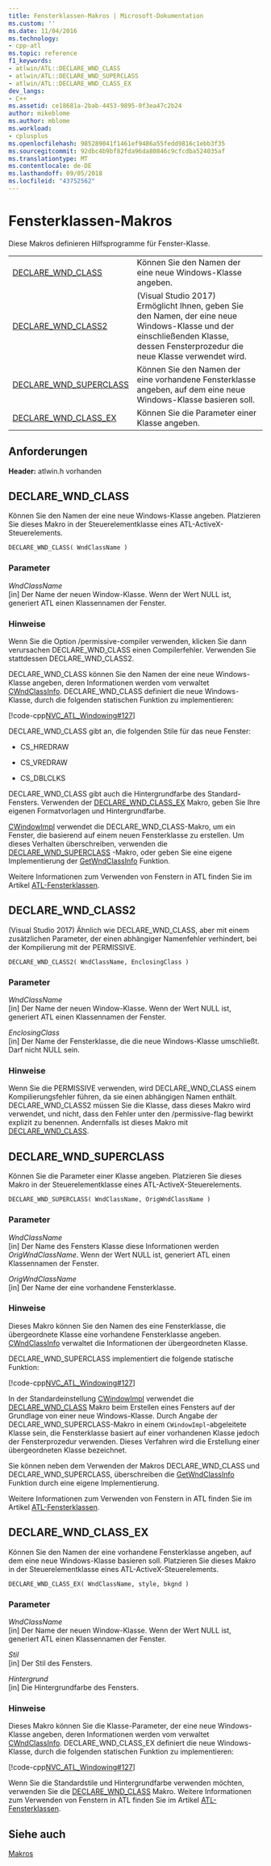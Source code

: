 ```yaml
---
title: Fensterklassen-Makros | Microsoft-Dokumentation
ms.custom: ''
ms.date: 11/04/2016
ms.technology:
- cpp-atl
ms.topic: reference
f1_keywords:
- atlwin/ATL::DECLARE_WND_CLASS
- atlwin/ATL::DECLARE_WND_SUPERCLASS
- atlwin/ATL::DECLARE_WND_CLASS_EX
dev_langs:
- C++
ms.assetid: ce18681a-2bab-4453-9895-0f3ea47c2b24
author: mikeblome
ms.author: mblome
ms.workload:
- cplusplus
ms.openlocfilehash: 985289041f1461ef9486a55fedd9816c1ebb3f35
ms.sourcegitcommit: 92dbc4b9bf82fda96da80846c9cfcdba524035af
ms.translationtype: MT
ms.contentlocale: de-DE
ms.lasthandoff: 09/05/2018
ms.locfileid: "43752562"
---
```

# <a name="window-class-macros"></a>Fensterklassen-Makros

Diese Makros definieren Hilfsprogramme für Fenster-Klasse.

|||
|-|-|
|[DECLARE_WND_CLASS](#declare_wnd_class)|Können Sie den Namen der eine neue Windows-Klasse angeben.| 
|[DECLARE_WND_CLASS2](#declare_wnd_class2)|(Visual Studio 2017) Ermöglicht Ihnen, geben Sie den Namen, der eine neue Windows-Klasse und der einschließenden Klasse, dessen Fensterprozedur die neue Klasse verwendet wird.| 
|[DECLARE_WND_SUPERCLASS](#declare_wnd_superclass)|Können Sie den Namen der eine vorhandene Fensterklasse angeben, auf dem eine neue Windows-Klasse basieren soll.|
|[DECLARE_WND_CLASS_EX](#declare_wnd_class_ex)|Können Sie die Parameter einer Klasse angeben.|  

## <a name="requirements"></a>Anforderungen

**Header:** atlwin.h vorhanden

##  <a name="declare_wnd_class"></a>  DECLARE_WND_CLASS

Können Sie den Namen der eine neue Windows-Klasse angeben. Platzieren Sie dieses Makro in der Steuerelementklasse eines ATL-ActiveX-Steuerelements.

```
DECLARE_WND_CLASS( WndClassName )
```

### <a name="parameters"></a>Parameter

*WndClassName*  
[in] Der Name der neuen Window-Klasse. Wenn der Wert NULL ist, generiert ATL einen Klassennamen der Fenster.

### <a name="remarks"></a>Hinweise

Wenn Sie die Option /permissive-compiler verwenden, klicken Sie dann verursachen DECLARE_WND_CLASS einen Compilerfehler. Verwenden Sie stattdessen DECLARE_WND_CLASS2.

DECLARE_WND_CLASS können Sie den Namen der eine neue Windows-Klasse angeben, deren Informationen werden vom verwaltet [CWndClassInfo](cwndclassinfo-class.md). DECLARE_WND_CLASS definiert die neue Windows-Klasse, durch die folgenden statischen Funktion zu implementieren:

[!code-cpp[NVC_ATL_Windowing#127](../../atl/codesnippet/cpp/window-class-macros_1.cpp)]

DECLARE_WND_CLASS gibt an, die folgenden Stile für das neue Fenster:

- CS_HREDRAW

- CS_VREDRAW

- CS_DBLCLKS

DECLARE_WND_CLASS gibt auch die Hintergrundfarbe des Standard-Fensters. Verwenden der [DECLARE_WND_CLASS_EX](#declare_wnd_class_ex) Makro, geben Sie Ihre eigenen Formatvorlagen und Hintergrundfarbe.

[CWindowImpl](cwindowimpl-class.md) verwendet die DECLARE_WND_CLASS-Makro, um ein Fenster, die basierend auf einem neuen Fensterklasse zu erstellen. Um dieses Verhalten überschreiben, verwenden die [DECLARE_WND_SUPERCLASS](#declare_wnd_superclass) -Makro, oder geben Sie eine eigene Implementierung der [GetWndClassInfo](cwindowimpl-class.md#getwndclassinfo) Funktion.  

Weitere Informationen zum Verwenden von Fenstern in ATL finden Sie im Artikel [ATL-Fensterklassen](../../atl/atl-window-classes.md).  

##  <a name="declare_wnd_class2"></a>  DECLARE_WND_CLASS2

(Visual Studio 2017) Ähnlich wie DECLARE_WND_CLASS, aber mit einem zusätzlichen Parameter, der einen abhängiger Namenfehler verhindert, bei der Kompilierung mit der PERMISSIVE.

```
DECLARE_WND_CLASS2( WndClassName, EnclosingClass )
```

### <a name="parameters"></a>Parameter

*WndClassName*  
[in] Der Name der neuen Window-Klasse. Wenn der Wert NULL ist, generiert ATL einen Klassennamen der Fenster. 

*EnclosingClass*  
[in] Der Name der Fensterklasse, die die neue Windows-Klasse umschließt. Darf nicht NULL sein.

### <a name="remarks"></a>Hinweise

Wenn Sie die PERMISSIVE verwenden, wird DECLARE_WND_CLASS einem Kompilierungsfehler führen, da sie einen abhängigen Namen enthält. DECLARE_WND_CLASS2 müssen Sie die Klasse, dass dieses Makro wird verwendet, und nicht, dass den Fehler unter den /permissive-flag bewirkt explizit zu benennen.
Andernfalls ist dieses Makro mit [DECLARE_WND_CLASS](#declare_wnd_class).

##  <a name="declare_wnd_superclass"></a>  DECLARE_WND_SUPERCLASS

Können Sie die Parameter einer Klasse angeben. Platzieren Sie dieses Makro in der Steuerelementklasse eines ATL-ActiveX-Steuerelements.

```
DECLARE_WND_SUPERCLASS( WndClassName, OrigWndClassName )
```

### <a name="parameters"></a>Parameter

*WndClassName*  
[in] Der Name des Fensters Klasse diese Informationen werden *OrigWndClassName*. Wenn der Wert NULL ist, generiert ATL einen Klassennamen der Fenster.

*OrigWndClassName*  
[in] Der Name der eine vorhandene Fensterklasse.

### <a name="remarks"></a>Hinweise

Dieses Makro können Sie den Namen des eine Fensterklasse, die übergeordnete Klasse eine vorhandene Fensterklasse angeben. [CWndClassInfo](cwndclassinfo-class.md) verwaltet die Informationen der übergeordneten Klasse.

DECLARE_WND_SUPERCLASS implementiert die folgende statische Funktion:

[!code-cpp[NVC_ATL_Windowing#127](../../atl/codesnippet/cpp/window-class-macros_1.cpp)]

In der Standardeinstellung [CWindowImpl](cwindowimpl-class.md) verwendet die [DECLARE_WND_CLASS](#declare_wnd_class) Makro beim Erstellen eines Fensters auf der Grundlage von einer neue Windows-Klasse. Durch Angabe der DECLARE_WND_SUPERCLASS-Makro in einem `CWindowImpl`-abgeleitete Klasse sein, die Fensterklasse basiert auf einer vorhandenen Klasse jedoch der Fensterprozedur verwenden. Dieses Verfahren wird die Erstellung einer übergeordneten Klasse bezeichnet.

Sie können neben dem Verwenden der Makros DECLARE_WND_CLASS und DECLARE_WND_SUPERCLASS, überschreiben die [GetWndClassInfo](cwindowimpl-class.md#getwndclassinfo) Funktion durch eine eigene Implementierung.  

Weitere Informationen zum Verwenden von Fenstern in ATL finden Sie im Artikel [ATL-Fensterklassen](../../atl/atl-window-classes.md).

##  <a name="declare_wnd_class_ex"></a>  DECLARE_WND_CLASS_EX

Können Sie den Namen der eine vorhandene Fensterklasse angeben, auf dem eine neue Windows-Klasse basieren soll. Platzieren Sie dieses Makro in der Steuerelementklasse eines ATL-ActiveX-Steuerelements.

```
DECLARE_WND_CLASS_EX( WndClassName, style, bkgnd )
```

### <a name="parameters"></a>Parameter

*WndClassName*  
[in] Der Name der neuen Window-Klasse. Wenn der Wert NULL ist, generiert ATL einen Klassennamen der Fenster.

*Stil*  
[in] Der Stil des Fensters.

*Hintergrund*  
[in] Die Hintergrundfarbe des Fensters.

### <a name="remarks"></a>Hinweise

Dieses Makro können Sie die Klasse-Parameter, der eine neue Windows-Klasse angeben, deren Informationen werden vom verwaltet [CWndClassInfo](cwndclassinfo-class.md). DECLARE_WND_CLASS_EX definiert die neue Windows-Klasse, durch die folgenden statischen Funktion zu implementieren:

[!code-cpp[NVC_ATL_Windowing#127](../../atl/codesnippet/cpp/window-class-macros_1.cpp)]

Wenn Sie die Standardstile und Hintergrundfarbe verwenden möchten, verwenden Sie die [DECLARE_WND_CLASS](#declare_wnd_class) Makro. Weitere Informationen zum Verwenden von Fenstern in ATL finden Sie im Artikel [ATL-Fensterklassen](../../atl/atl-window-classes.md).

## <a name="see-also"></a>Siehe auch

[Makros](atl-macros.md)


